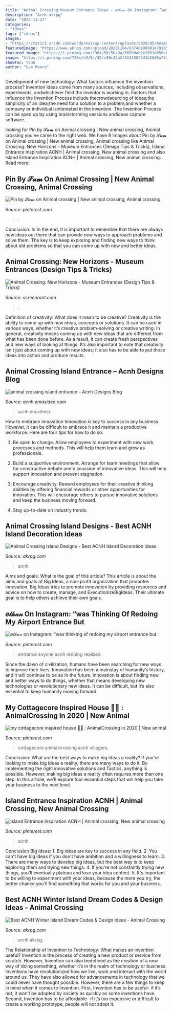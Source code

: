 ```yaml
---
title: "Animal Crossing Museum Entrance Ideas - 𝑒𝓉𝒽𝒶𝓃 On Instagram: “was Thinking Of Redoing My Airport Entrance But"
description: "Acnh akrpg"
date: "2022-11-27"
categories:
- "ideas"
tags: ["ideas"]
images:
- "https://static3.srcdn.com/wordpress/wp-content/uploads/2020/05/Animal-Crossing-New-Horizons-Museum-Entrance.jpg"
featuredImage: "https://www.akrpg.com/upload/20201104/6374010060147926581926413.jpeg"
featured_image: "https://i.pinimg.com/736x/56/5b/9a/565b9ab2e1031d650eb01114e3c8ac2e.jpg"
image: "https://i.pinimg.com/736x/c9/0c/42/c90c42a3f424150f7d1b2688a7322ec6.jpg"
ShowToc: true
author: "Lue Moore"
---
```



Development of new technology: What factors influence the invention process?
Invention ideas come from many sources, including observations, experiments, andwhichever field the inventor is working in. Factors that influence the Invention Process include thecrowdsourcing of ideas;the simplicity of an idea;the need for a solution to a problem;and whether a company or individual isinterested in the invention. The Invention Process can be sped up by using brainstorming sessions andideas capture software.

	

		
looking for Pin by 𝓢𝓪𝓶 on Animal crossing | New animal crossing, Animal crossing you've came to the right web. We have 8 Images about Pin by 𝓢𝓪𝓶 on Animal crossing | New animal crossing, Animal crossing like Animal Crossing: New Horizons - Museum Entrances (Design Tips &amp; Tricks), Island Entrance Inspiration ACNH | Animal crossing, New animal crossing and also Island Entrance Inspiration ACNH | Animal crossing, New animal crossing. Read more:
		
    
## Pin By 𝓢𝓪𝓶 On Animal Crossing | New Animal Crossing, Animal Crossing

<img loading=lazy src="https://i.pinimg.com/736x/38/76/4f/38764f91c8472f1a36c33230a8da2386.jpg" onerror="this.onerror=null;this.src='https://tse1.mm.bing.net/th?id=OIP.mpeNFRQkq4FeRfdIY8mCigHaEK&amp;pid=15.1';" alt="Pin by 𝓢𝓪𝓶 on Animal crossing | New animal crossing, Animal crossing">

_Source: pinterest.com_

>. 

	

Conclusion: In
In the end, it is important to remember that there are always new ideas out there that can provide new ways to approach problems and solve them. The key is to keep exploring and finding new ways to think about old problems so that you can come up with new and better ideas.

    
## Animal Crossing: New Horizons - Museum Entrances (Design Tips &amp; Tricks)

<img loading=lazy src="https://static3.srcdn.com/wordpress/wp-content/uploads/2020/05/Animal-Crossing-New-Horizons-Museum-Entrance.jpg" onerror="this.onerror=null;this.src='https://tse1.mm.bing.net/th?id=OIP.I8tWuH-maNO9ktsAjkFvKQHaDt&amp;pid=15.1';" alt="Animal Crossing: New Horizons - Museum Entrances (Design Tips &amp; Tricks)">

_Source: screenrant.com_

>. 

	

Definition of creativity: What does it mean to be creative?
Creativity is the ability to come up with new ideas, concepts or solutions. It can be used in various ways, whether it’s creative problem-solving or creative writing. In general, creativity means coming up with new ideas that are different from what has been done before. As a result, it can create fresh perspectives and new ways of looking at things. It’s also important to note that creativity isn’t just about coming up with new ideas; it also has to be able to put those ideas into action and produce results.

    
## Animal Crossing Island Entrance – Acnh Designs Blog

<img loading=lazy src="https://i.pinimg.com/originals/2f/24/20/2f2420a02a86ff859bfb19732ee9eeb5.jpg" onerror="this.onerror=null;this.src='https://tse2.mm.bing.net/th?id=OIP.iF0vwdd4qZb5WsfdbJrSwAHaEK&amp;pid=15.1';" alt="animal crossing island entrance – Acnh Designs Blog">

_Source: acnh.emasidea.com_

>acnh emailhelp. 

	

How to embrace innovation
Innovation is key to success in any business. However, it can be difficult to embrace it and maintain a productive workforce. Here are four tips for how to do so:
1) Be open to change. Allow employees to experiment with new work processes and methods. This will help them learn and grow as professionals.

2) Build a supportive environment. Arrange for team meetings that allow for constructive debate and discussion of innovative ideas. This will help support innovation and prevent stagnation.

3) Encourage creativity. Reward employees for their creative thinking abilities by offering financial rewards or other opportunities for innovation. This will encourage others to pursue innovative solutions and keep the business moving forward.

4) Stay up-to-date on industry trends.

    
## Animal Crossing Island Designs - Best ACNH Island Decoration Ideas

<img loading=lazy src="https://i.ytimg.com/vi/qYge0V9oESk/maxresdefault.jpg" onerror="this.onerror=null;this.src='https://tse3.mm.bing.net/th?id=OIP.EdWFtkqq1ZHHj3rZN4j5_gHaEK&amp;pid=15.1';" alt="Animal Crossing Island Designs - Best ACNH Island Decoration Ideas">

_Source: akrpg.com_

>acnh. 

	

Aims and goals: What is the goal of this article?
This article is about the aims and goals of Big Ideas, a non-profit organization that promotes innovation. Big Ideas tries to promote innovation by providing resources and advice on how to create, manage, and ExecutionizeBigIdeas. Their ultimate goal is to help others achieve their own goals.

    
## 𝑒𝓉𝒽𝒶𝓃 On Instagram: “was Thinking Of Redoing My Airport Entrance But

<img loading=lazy src="https://i.pinimg.com/736x/c9/0c/42/c90c42a3f424150f7d1b2688a7322ec6.jpg" onerror="this.onerror=null;this.src='https://tse1.mm.bing.net/th?id=OIP.3Qo9tBDqazEnZs2UUpTfTgHaEc&amp;pid=15.1';" alt="𝑒𝓉𝒽𝒶𝓃 on Instagram: “was thinking of redoing my airport entrance but">

_Source: pinterest.com_

>entrance anyone acnh redoing realized. 

	

Since the dawn of civilization, humans have been searching for new ways to improve their lives. Innovation has been a mainstay of humanity’s history, and it will continue to be so in the future. Innovation is about finding new and better ways to do things, whether that means developing new technologies or revolutionary new ideas. It can be difficult, but it’s also essential to keep humanity moving forward.

    
## My Cottagecore Inspired House 🍃🍄 : AnimalCrossing In 2020 | New Animal

<img loading=lazy src="https://i.pinimg.com/736x/56/5b/9a/565b9ab2e1031d650eb01114e3c8ac2e.jpg" onerror="this.onerror=null;this.src='https://tse4.mm.bing.net/th?id=OIP.dLEsqY3P05axustFK0rynAHaEK&amp;pid=15.1';" alt="my cottagecore inspired house 🍃🍄 : AnimalCrossing in 2020 | New animal">

_Source: pinterest.com_

>cottagecore animalcrossing acnh villagers. 

	

Conclusion: What are the best ways to make big ideas a reality?
If you're looking to make big ideas a reality, there are many ways to do it. By implementing the right innovative solutions and Tactics, anything is possible. However, making big ideas a reality often requires more than one step. In this article, we'll explore four essential steps that will help you take your business to the next level.

    
## Island Entrance Inspiration ACNH | Animal Crossing, New Animal Crossing

<img loading=lazy src="https://i.pinimg.com/736x/cc/eb/7f/cceb7f420428327d854b6b93b1597f20.jpg" onerror="this.onerror=null;this.src='https://tse2.mm.bing.net/th?id=OIP.KiZasz_m30EJg0-hi8hX8AHaEK&amp;pid=15.1';" alt="Island Entrance Inspiration ACNH | Animal crossing, New animal crossing">

_Source: pinterest.com_

>acnh. 

	

Conclusion
Big Ideas: 1. Big ideas are key to success in any field.
2. You can't have big ideas if you don't have ambition and a willingness to learn.
3. There are many ways to develop big ideas, but the best way is to keep exploring them and trying new things.
4. If you're not constantly trying new things, you'll eventually plateau and lose your idea content.
5. It's important to be willing to experiment with your ideas, because the more you try, the better chance you'll find something that works for you and your business.

    
## Best ACNH Winter Island Dream Codes &amp; Design Ideas - Animal Crossing

<img loading=lazy src="https://www.akrpg.com/upload/20201104/6374010060147926581926413.jpeg" onerror="this.onerror=null;this.src='https://tse1.mm.bing.net/th?id=OIP.0_4pVRphrbFsOxlRVLhPMQHaEK&amp;pid=15.1';" alt="Best ACNH Winter Island Dream Codes &amp; Design Ideas - Animal Crossing">

_Source: akrpg.com_

>acnh akrpg. 

	

The Relationship of Invention to Technology: What makes an invention useful?
Invention is the process of creating a new product or service from scratch. However, Invention can also bedefined as the creation of a new way of doing something, whether it’s in the realm of technology or business. Inventions have revolutionized how we live, work and interact with the world around us. They have also allowed for advancements in technology that we could never have thought possible. 
However, there are a few things to keep in mind when it comes to Invention. First, Invention has to be useful- if it’s not, it won’t be adopted by society as quickly as some inventions have. Second, Invention has to be affordable- if it’s too expensive or difficult to create a working prototype, people will not adopt it.


